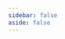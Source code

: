 ```yaml
---
sidebar: false
aside: false
---
```


<style>
.vp-doc,
.VPDoc .container,
.content,
.content-container,
.VPContent,
.VPDoc {
  max-width: none !important;
  width: 100% !important;
}

.vp-doc {
  padding: 0 24px !important;
}

.vp-doc h2 {
  border-top: none;
}
</style>


<WorkflowVisualizer :showSidebar="true" />